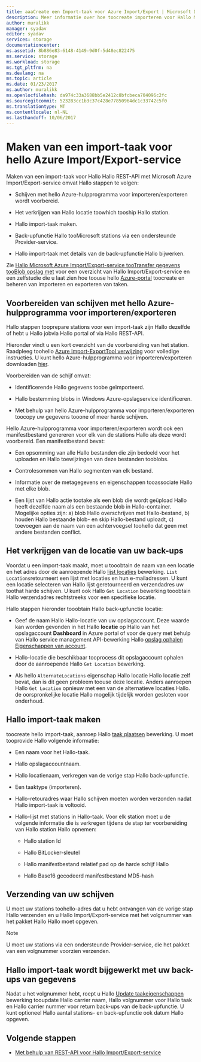 ```yaml
---
title: aaaCreate een Import-taak voor Azure Import/Export | Microsoft Docs
description: Meer informatie over hoe toocreate importeren voor Hallo Microsoft Azure Import/Export-service.
author: muralikk
manager: syadav
editor: syadav
services: storage
documentationcenter: 
ms.assetid: 8b886e83-6148-4149-9d0f-5d48ec822475
ms.service: storage
ms.workload: storage
ms.tgt_pltfrm: na
ms.devlang: na
ms.topic: article
ms.date: 01/23/2017
ms.author: muralikk
ms.openlocfilehash: da974c33a3688bb5e2412c8bfcbeca704096c2fc
ms.sourcegitcommit: 523283cc1b3c37c428e77850964dc1c33742c5f0
ms.translationtype: MT
ms.contentlocale: nl-NL
ms.lasthandoff: 10/06/2017
---
```

# <a name="creating-an-import-job-for-hello-azure-importexport-service"></a>Maken van een import-taak voor hello Azure Import/Export-service

Maken van een import-taak voor Hallo Hallo REST-API met Microsoft Azure Import/Export-service omvat Hallo stappen te volgen:

-   Schijven met hello Azure-hulpprogramma voor importeren/exporteren wordt voorbereid.

-   Het verkrijgen van Hallo locatie toowhich tooship Hallo station.

-   Hallo import-taak maken.

-   Back-upfunctie Hallo tooMicrosoft stations via een ondersteunde Provider-service.

-   Hallo import-taak met details van de back-upfunctie Hallo bijwerken.

 Zie [Hallo Microsoft Azure Import/Export-service tooTransfer gegevens tooBlob opslag met](storage-import-export-service.md) voor een overzicht van Hallo Import/Export-service en een zelfstudie die u laat zien hoe toouse hello [Azure-portal](https://portal.azure.com/) toocreate en beheren van importeren en exporteren van taken.

## <a name="preparing-drives-with-hello-azure-importexport-tool"></a>Voorbereiden van schijven met hello Azure-hulpprogramma voor importeren/exporteren

Hallo stappen tooprepare stations voor een import-taak zijn Hallo dezelfde of hebt u Hallo jobvia Hallo portal of via Hallo REST-API.

Hieronder vindt u een kort overzicht van de voorbereiding van het station. Raadpleeg toohello [Azure Import-ExportTool verwijzing](storage-import-export-tool-how-to-v1.md) voor volledige instructies. U kunt hello Azure-hulpprogramma voor importeren/exporteren downloaden [hier](http://go.microsoft.com/fwlink/?LinkID=301900).

Voorbereiden van de schijf omvat:

-   Identificerende Hallo gegevens toobe geïmporteerd.

-   Hallo bestemming blobs in Windows Azure-opslagservice identificeren.

-   Met behulp van hello Azure-hulpprogramma voor importeren/exporteren toocopy uw gegevens tooone of meer harde schijven.

 Hello Azure-hulpprogramma voor importeren/exporteren wordt ook een manifestbestand genereren voor elk van de stations Hallo als deze wordt voorbereid. Een manifestbestand bevat:

-   Een opsomming van alle Hallo bestanden die zijn bedoeld voor het uploaden en Hallo toewijzingen van deze bestanden tooblobs.

-   Controlesommen van Hallo segmenten van elk bestand.

-   Informatie over de metagegevens en eigenschappen tooassociate Hallo met elke blob.

-   Een lijst van Hallo actie tootake als een blob die wordt geüpload Hallo heeft dezelfde naam als een bestaande blob in Hallo-container. Mogelijke opties zijn: a) blob Hallo overschrijven met Hallo-bestand, b) houden Hallo bestaande blob- en skip Hallo-bestand uploadt, c) toevoegen aan de naam van een achtervoegsel toohello dat geen met andere bestanden conflict.

## <a name="obtaining-your-shipping-location"></a>Het verkrijgen van de locatie van uw back-ups

Voordat u een import-taak maakt, moet u tooobtain de naam van een locatie en het adres door de aanroepende Hallo [lijst locaties](/rest/api/storageimportexport/listlocations) bewerking. `List Locations`retourneert een lijst met locaties en hun e-mailadressen. U kunt een locatie selecteren van Hallo lijst geretourneerd en verzendadres uw toothat harde schijven. U kunt ook Hallo `Get Location` bewerking tooobtain Hallo verzendadres rechtstreeks voor een specifieke locatie.

 Hallo stappen hieronder tooobtain Hallo back-upfunctie locatie:

-   Geef de naam Hallo Hallo-locatie van uw opslagaccount. Deze waarde kan worden gevonden in het Hallo **locatie** op Hallo van het opslagaccount **Dashboard** in Azure portal of voor de query met behulp van Hallo service management API-bewerking Hallo [opslag ophalen Eigenschappen van account](/rest/api/storagerp/storageaccounts#StorageAccounts_GetProperties).

-   Hallo-locatie die beschikbaar tooprocess dit opslagaccount ophalen door de aanroepende Hallo `Get Location` bewerking.

-   Als hello `AlternateLocations` eigenschap Hallo locatie Hallo locatie zelf bevat, dan is dit geen probleem toouse deze locatie. Anders aanroepen Hallo `Get Location` opnieuw met een van de alternatieve locaties Hallo. de oorspronkelijke locatie Hallo mogelijk tijdelijk worden gesloten voor onderhoud.

## <a name="creating-hello-import-job"></a>Hallo import-taak maken
toocreate hello import-taak, aanroep Hallo [taak plaatsen](/rest/api/storageimportexport/jobs#Jobs_CreateOrUpdate) bewerking. U moet tooprovide Hallo volgende informatie:

-   Een naam voor het Hallo-taak.

-   Hallo opslagaccountnaam.

-   Hallo locatienaam, verkregen van de vorige stap Hallo back-upfunctie.

-   Een taaktype (importeren).

-   Hallo-retouradres waar Hallo schijven moeten worden verzonden nadat Hallo import-taak is voltooid.

-   Hallo-lijst met stations in Hallo-taak. Voor elk station moet u de volgende informatie die is verkregen tijdens de stap ter voorbereiding van Hallo station Hallo opnemen:

    -   Hallo station Id

    -   Hallo BitLocker-sleutel

    -   Hallo manifestbestand relatief pad op de harde schijf Hallo

    -   Hallo Base16 gecodeerd manifestbestand MD5-hash

## <a name="shipping-your-drives"></a>Verzending van uw schijven
U moet uw stations toohello-adres dat u hebt ontvangen van de vorige stap Hallo verzenden en u Hallo Import/Export-service met het volgnummer van het pakket Hallo Hallo moet opgeven.

> [!NOTE]
>  U moet uw stations via een ondersteunde Provider-service, die het pakket van een volgnummer voorzien verzenden.

## <a name="updating-hello-import-job-with-your-shipping-information"></a>Hallo import-taak wordt bijgewerkt met uw back-ups van gegevens
Nadat u het volgnummer hebt, roept u Hallo [Update taakeigenschappen](/api/storageimportexport/jobs#Jobs_Update) bewerking tooupdate Hallo carrier naam, Hallo volgnummer voor Hallo taak en Hallo carrier nummer voor return back-ups van de back-upfunctie. U kunt optioneel Hallo aantal stations- en back-upfunctie ook datum Hallo opgeven.

## <a name="next-steps"></a>Volgende stappen

* [Met behulp van REST-API voor Hallo Import/Export-service](storage-import-export-using-the-rest-api.md)
